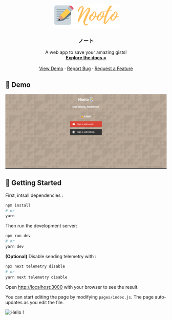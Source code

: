 <p align="center">
  <a href="https://github.com/kevinadhiguna/nooto">
    <img src="https://raw.githubusercontent.com/kevinadhiguna/nooto/master/assets/nooto.png" alt="Nooto logo">
  </a>

  <h3 align="center">ノート</h3>

  <p align="center">
    A web app to save your amazing gists!
    <br />
    <a href="#-getting-started"><strong>Explore the docs »</strong></a>
    <br />
    <br />
    <a href="#-demo">View Demo</a>
    ·
    <a href="https://github.com/kevinadhiguna/nooto/issues">Report Bug</a>
    ·
    <a href="https://github.com/kevinadhiguna/nooto/issues">Request a Feature</a>
  </p>
</p>

## 🌟 Demo
<kbd>
  <img src="https://raw.githubusercontent.com/kevinadhiguna/nooto/master/assets/nooto.gif" />
</kbd>

## 🌈 Getting Started

First, intsall dependencies :
```bash
npm install
# or
yarn
```

Then run the development server:

```bash
npm run dev
# or
yarn dev
```

<b>(Optional)</b> Disable sending telemetry with :
```bash
npx next telemetry disable
# or
yarn next telemetry disable
```

Open [http://localhost:3000](http://localhost:3000) with your browser to see the result.

You can start editing the page by modifying `pages/index.js`. The page auto-updates as you edit the file.


![Hello !](https://api.visitorbadge.io/api/VisitorHit?user=kevinadhiguna&repo=nooto&label=thanks%20for%20dropping%20in%20!&labelColor=%23000000&countColor=%23FFFFFF)

